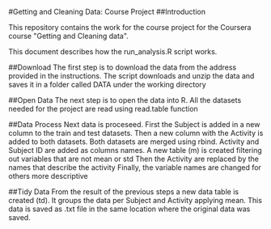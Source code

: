 #Getting and Cleaning Data: Course Project
##Introduction

This repository contains the work for the course project for the Coursera course "Getting and Cleaning data".

This document describes how the run_analysis.R script works.

##Download
The first step is to download the data from the address provided in the instructions. The script downloads and unzip the data and saves it in a folder called DATA under the working directory

##Open Data
The next step is to open the data into R. All the datasets needed for the project are read using read.table function

##Data Process
Next data is proceseed.
First the Subject is added in a new column to the train and test datasets.
Then a new column with the Activity is added to both datasets.
Both datasets are merged using rbind. Activity and Subject ID are added as columns names.
A new table (m) is created filtering out variables that are not mean or std
Then the Activity are replaced by the names that describe the activity 
Finally, the variable names are changed for others more descriptive

##Tidy Data
From the result of the previous steps a new data table is created (td). It groups the data per Subject and Activity applying mean.
This data is saved as .txt file in the same location where the original data was saved.
